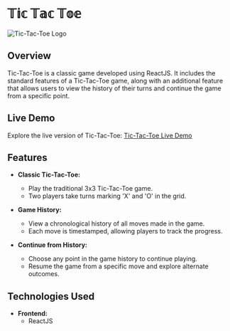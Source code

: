# 𝕋𝕚𝕔 𝕋𝕒𝕔 𝕋𝕠𝕖

![Tic-Tac-Toe Logo](link-to-your-logo.png)

## Overview

Tic-Tac-Toe is a classic game developed using ReactJS. It includes the standard features of a Tic-Tac-Toe game, along with an additional feature that allows users to view the history of their turns and continue the game from a specific point.

## Live Demo

Explore the live version of Tic-Tac-Toe: [Tic-Tac-Toe Live Demo](https://tictactogamee.surge.sh/)

## Features

- **Classic Tic-Tac-Toe:**
  - Play the traditional 3x3 Tic-Tac-Toe game.
  - Two players take turns marking 'X' and 'O' in the grid.

- **Game History:**
  - View a chronological history of all moves made in the game.
  - Each move is timestamped, allowing players to track the progress.

- **Continue from History:**
  - Choose any point in the game history to continue playing.
  - Resume the game from a specific move and explore alternate outcomes.

## Technologies Used

- **Frontend:**
  - ReactJS

